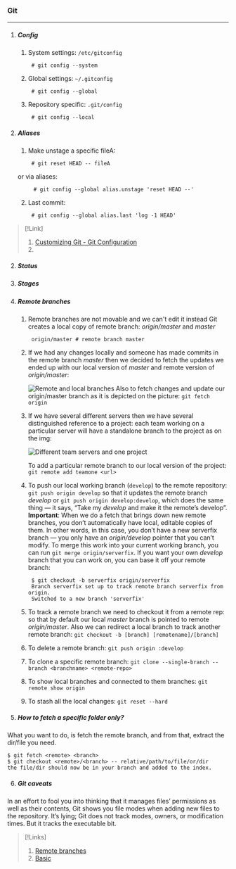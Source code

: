 ### Git
--------
1. ##### Config

    1. System settings: `/etc/gitconfig` 
    
            # git config --system

    2. Global settings: `~/.gitconfig`

            # git config --global

    3. Repository specific: `.git/config`

            # git config --local

2. ##### Aliases

    1. Make unstage a specific fileA:
    
            # git reset HEAD -- fileA   

    or via aliases:

            # git config --global alias.unstage 'reset HEAD --'

    2. Last commit:

            # git config --global alias.last 'log -1 HEAD'

    
>[!Link]
> 1. [Customizing Git - Git Configuration](https://git-scm.com/book/en/v2/Customizing-Git-Git-Configuration)
> 2. []()

2. ##### Status

3. ##### Stages

4. ##### Remote branches

    1. Remote branches are not movable and we can't edit it instead Git creates a local copy of remote branch: *origin/master* and *master* 
    
            origin/master # remote branch master

    2. If we had any changes locally and someone has made commits in the remote branch *master* then we decided to fetch the updates we ended up with our local version of *master* and remote version of *origin/master*:
    
        ![Remote and local branches](https://git-scm.com/figures/18333fig0324-tn.png "Remote and local branches")
    Also to fetch changes and update our origin/master branch as it is depicted on the picture: `git fetch origin`

    3. If we have several different servers then we have several distinguished reference to a project: each team working on a particular server will have a standalone branch to the project as on the img:
        
        ![Different team servers and one project](https://git-scm.com/figures/18333fig0325-tn.png "Different team servers and one project")

        To add a particular remote branch to our local version of the project: `git remote add teamone <url>` 

    4. To push our local working branch (`develop`) to the remote repository: `git push origin develop` so that it updates the remote branch *develop* or `git push origin develop:develop`, which does the same thing — it says, “Take my *develop* and make it the remote’s develop”.
    **Important**: When we do a fetch that brings down new remote branches, you don’t automatically have local, editable copies of them. In other words, in this case, you don’t have a new serverfix branch — you only have an *origin/develop* pointer that you can’t modify. To merge this work into your current working branch, you can run `git merge origin/serverfix`. If you want your own *develop* branch that you can work on, you can base it off your remote branch:

            $ git checkout -b serverfix origin/serverfix
            Branch serverfix set up to track remote branch serverfix from origin.
            Switched to a new branch 'serverfix'    

    5. To track a remote branch we need to checkout it from a remote rep: so that by default our local *master* branch is pointed to remote *origin/master*. Also we can redirect a local branch to track another remote branch: `git checkout -b [branch] [remotename]/[branch]`
    
    6. To delete a remote branch: `git push origin :develop`
    7. To clone a specific remote branch: `git clone --single-branch --branch <branchname> <remote-repo>`
    8. To show local branches and connected to them branches: `git remote show origin`
    9. To stash all the local changes: `git reset --hard`


5. ##### How to fetch a specific folder only?

What you want to do, is fetch the remote branch, and from that, extract the dir/file you need.

```
$ git fetch <remote> <branch>
$ git checkout <remote>/<branch> -- relative/path/to/file/or/dir
the file/dir should now be in your branch and added to the index.
```

6. ##### Git caveats

In an effort to fool you into thinking that it manages files’ permissions as well as their contents, Git shows you file modes when adding new files to the repository. It’s lying; Git does not track modes, owners, or modification times. But it tracks the executable bit.

>[!Links]
> 1. [Remote branches](https://git-scm.com/book/en/v1/Git-Branching-Remote-Branches)
> 2. [Basic](https://www.liquidlight.co.uk/blog/git-for-beginners-an-overview-and-basic-workflow/)


